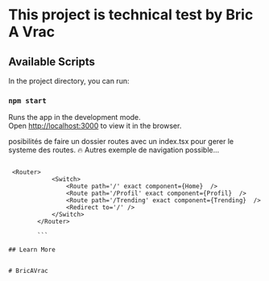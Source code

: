 # This project is technical test by Bric A Vrac

## Available Scripts

In the project directory, you can run:

### `npm start`

Runs the app in the development mode.\
Open [http://localhost:3000](http://localhost:3000) to view it in the browser.

posibilités de faire un dossier routes avec un index.tsx pour gerer le systeme des routes. :fire:
Autres exemple de navigation possible...

```.tsx

 <Router>
            <Switch>
                <Route path='/' exact component={Home}  />
                <Route path='/Profil' exact component={Profil}  />
                <Route path='/Trending' exact component={Trending}  />
                <Redirect to='/' />
            </Switch>
        </Router>
        
        ```
        
## Learn More


# BricAVrac
